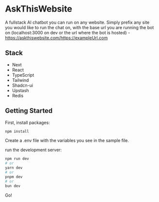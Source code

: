 # AskThisWebsite

A fullstack AI chatbot you can run on any website.
Simply prefix any site you would like to run the chat on, with the base url you are running the bot on (localhost:3000 on dev or the url where the bot is hosted) -
https://askthiswebsite.com/https://exampleUrl.com

## Stack

- Next
- React
- TypeScript
- Tailwind
- Shadcn-ui
- Upstash
- Redis

## Getting Started

First, install packages:

```bash
npm install
```

Create a .env file with the variables you see in the sample file.

run the development server:

```bash
npm run dev
# or
yarn dev
# or
pnpm dev
# or
bun dev
```

Go!
